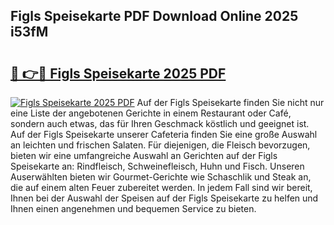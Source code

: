 ## Figls Speisekarte PDF Download Online 2025 i53fM

# <h2><a href="http://gcau8kn.nevu.top/?p=Figls+Speisekarte">🔗 👉🔴 Figls Speisekarte 2025 PDF</a></h2>

[![Figls Speisekarte 2025 PDF](https://i.imgur.com/dBaPXMq.png)](http://gcau8kn.nevu.top/?p=Figls+Speisekarte)
Auf der Figls Speisekarte finden Sie nicht nur eine Liste der angebotenen Gerichte in einem Restaurant oder Café, sondern auch etwas, das für Ihren Geschmack köstlich und geeignet ist. Auf der Figls Speisekarte unserer Cafeteria finden Sie eine große Auswahl an leichten und frischen Salaten. Für diejenigen, die Fleisch bevorzugen, bieten wir eine umfangreiche Auswahl an Gerichten auf der Figls Speisekarte an: Rindfleisch, Schweinefleisch, Huhn und Fisch. Unseren Auserwählten bieten wir Gourmet-Gerichte wie Schaschlik und Steak an, die auf einem alten Feuer zubereitet werden. In jedem Fall sind wir bereit, Ihnen bei der Auswahl der Speisen auf der Figls Speisekarte zu helfen und Ihnen einen angenehmen und bequemen Service zu bieten.
